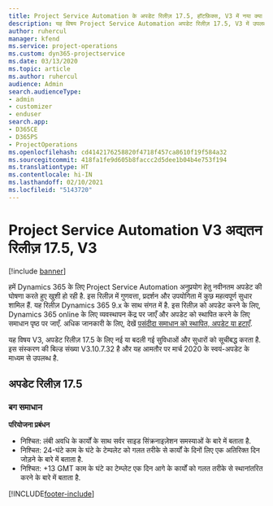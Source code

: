 ```yaml
---
title: Project Service Automation के अपडेट रिलीज़ 17.5, हॉटफ़िक्स, V3 में नया क्या है और उसमें क्या परिवर्तन हुआ है
description: यह विषय Project Service Automation अपडेट रिलीज़ 17.5, V3 में उपलब्ध सुविधाओं और सुधारों को सूचीबद्ध करता है.
author: ruhercul
manager: kfend
ms.service: project-operations
ms.custom: dyn365-projectservice
ms.date: 03/13/2020
ms.topic: article
ms.author: ruhercul
audience: Admin
search.audienceType:
- admin
- customizer
- enduser
search.app:
- D365CE
- D365PS
- ProjectOperations
ms.openlocfilehash: cd4142176258820f4718f457ca8610f19f584a32
ms.sourcegitcommit: 418fa1fe9d605b8faccc2d5dee1b04b4e753f194
ms.translationtype: HT
ms.contentlocale: hi-IN
ms.lasthandoff: 02/10/2021
ms.locfileid: "5143720"
---
```

# <a name="project-service-automation-update-release-175-v3"></a>Project Service Automation V3 अद्यतन रिलीज़ 17.5, V3

[!include [banner](../includes/psa-now-project-operations.md)]

हमें Dynamics 365 के लिए Project Service Automation अनुप्रयोग हेतु नवीनतम अपडेट की घोषणा करते हुए खुशी हो रही है. इस रिलीज़ में गुणवत्ता, प्रदर्शन और उपयोगिता में कुछ महत्वपूर्ण सुधार शामिल हैं.  यह रिलीज़ Dynamics 365 9.x के साथ संगत में है. इस रिलीज़ को अपडेट करने के लिए, Dynamics 365 online के लिए व्यवस्थापन केंद्र पर जाएँ और अपडेट को स्थापित करने के लिए समाधान पृष्ठ पर जाएँ. अधिक जानकारी के लिए, देखें [पसंदीदा समाधान को स्थापित, अपडेट या हटाएँ](https://docs.microsoft.com/power-platform/admin/install-remove-preferred-solution).

यह विषय V3, अपडेट रिलीज़ 17.5 के लिए नई या बदली गई सुविधाओं और सुधारों को सूचीबद्ध करता है. इस संस्करण की बिल्ड संख्या V3.10.7.32 है और यह आमतौर पर मार्च 2020 के स्वयं-अपडेट के माध्यम से उपलब्ध है.


## <a name="update-release-175"></a>अपडेट रिलीज़ 17.5

### <a name="bug-fixes"></a>बग समाधान


**परियोजना प्रबंधन**

- निश्चित: लंबी अवधि के कार्यों के साथ सर्वर साइड सिंक्रनाइज़ेशन समस्याओं के बारे में बताता है.
- निश्चित: 24-घंटे काम के घंटे के टेम्पलेट को गलत तरीके से कार्यों के दिनों लिए एक अतिरिक्त दिन जोड़ने के बारे में बताता है.
- निश्चित: +13 GMT काम के घंटे का टेम्प्लेट एक दिन आगे के कार्यों को गलत तरीके से स्थानांतरित करने के बारे में बताता है.



[!INCLUDE[footer-include](../includes/footer-banner.md)]